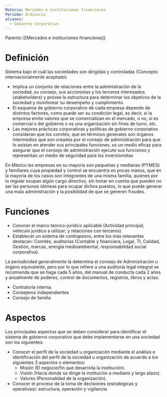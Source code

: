 ```yaml
---
Materia: Mercados e instituciones financieras
Periodo: Ordinario
aliases:
  - Gobierno corporativo
---
```

Parents::[[Mercados e instituciones financieras]]
# Definición 
Sistema bajo el cuál las sociedades son dirigidas y controladas (Concepto internacionalmente aceptado) 
- Implica un conjunto de relaciones entre la administración de la sociedad, su consejo, sus accionistas y los terceros interesados (stakeholders) y provee la estructura para determinar los objetivos de la sociedad y monitorear su desempeño y cumplimiento. 
- El esquema de gobierno corporativo de cada empresa depende de distintos factores, como puede ser su condición legal, es decir, si la empresa emite valores que se comercializan en el mercado, o no, si es comercial o del gobierno o es una organización sin fines de lucro, etc. 
- Las mejores prácticas corporativas y políticas de gobierno corporativo consideran que los comités, que en términos generales son órganos intermedios que son creados por el consejo de administración para que lo asistan en atender sus principales funciones, so un medio eficaz para asegurar que el consejo de administración ejecute sus funciones y representan un medio de seguridad para los inversionistas 

En México las empresas en su mayoría son pequeñas y medianas (PYMES) y familiares cuya propiedad y control se encuentra en pocas manos, que en la mayoría de los casos son integrantes de una misma familia, quienes por lo regular ocupan algún cargo directivo, sin tomar en cuenta que pueden no ser las personas idóneas para ocupar dichos puestos, lo que puede generar una mala administración y la posibilidad de que se generen fraudes. 

# Funciones 
- Conocer el marco teórico-jurídico aplicable (Actividad principal, vehículo jurídico a utilizar; y relaciones con terceros). 
- Establecer un sistema de contrapesos, entre los más relevantes destacan: Comités, auditorías (Contable y financiera, Legal, TI, Calidad, Gestión, marcas, energía medioambiental, responsabilidad social corporativa). 

La periodicidad generalmente la determina el consejo de Administración u órgano equivalente, pero por lo que refiere a una auditoría legal integral se recomienda que se haga cada 5 años, del manual de conducta cada 2 años y anualmente de poderes, control de documentos, registros, libros y actas. 
- Contraloría interna. 
- Consejeros independientes 
- Consejo de familia

# Aspectos 
Los principales aspectos que se deben considerar para identificar el sistema de gobierno corporativo que debe implementarse en una sociedad son los siguientes: 
- Conocer el perfil de la sociedad u organización mediante el análisis e identificación del perfil de la sociedad u organización de acuerdo a los siguientes 3 aspectos o elementos:
	- Misión (El negocio/fin que desarrolla la institución).
	- Visión (Hacia donde se dirige la institución a mediano y largo plazo). 
	- Valores (Personalidad de la organización).
- Conocer el proceso de la toma de decisiones (estratégicas y operativas): estructura, operación y vigilancia. 
